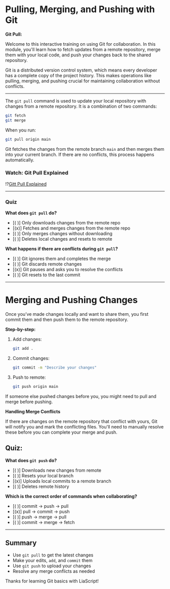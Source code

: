 <!--
link:      https://cdn.jsdelivr.net/gh/FranklyCooper/TrainingMaterials@1ba998b/branding.css
-->
# Pulling, Merging, and Pushing with Git

__Git Pull:__

Welcome to this interactive training on using Git for collaboration. In this module, you'll learn how to fetch updates from a remote repository, merge them with your local code, and push your changes back to the shared repository.

Git is a distributed version control system, which means every developer has a complete copy of the project history. This makes operations like pulling, merging, and pushing crucial for maintaining collaboration without conflicts.

---

The `git pull` command is used to update your local repository with changes from a remote repository. It is a combination of two commands:

```bash
git fetch
git merge
```

When you run:

```bash
git pull origin main
```

Git fetches the changes from the remote branch `main` and then merges them into your current branch. If there are no conflicts, this process happens automatically.

### Watch: Git Pull Explained

!?[Gitt Pull Explained](https://www.youtube.com/watch?v=T13gDBXarj0)

---

### Quiz
__What does `git pull` do?__

- [( )] Only downloads changes from the remote repo  
- [(x)] Fetches and merges changes from the remote repo  
- [( )] Only merges changes without downloading  
- [( )] Deletes local changes and resets to remote  


__What happens if there are conflicts during `git pull`?__

- [( )] Git ignores them and completes the merge
- [( )] Git discards remote changes
- [(x)] Git pauses and asks you to resolve the conflicts
- [( )] Git resets to the last commit

---

# Merging and Pushing Changes

Once you’ve made changes locally and want to share them, you first commit them and then push them to the remote repository.

__Step-by-step:__

1. Add changes:

   ```bash
   git add .
   ```

2. Commit changes:

   ```bash
   git commit -m "Describe your changes"
   ```

3. Push to remote:

   ```bash
   git push origin main
   ```

If someone else pushed changes before you, you might need to pull and merge before pushing.

__Handling Merge Conflicts__

If there are changes on the remote repository that conflict with yours, Git will notify you and mark the conflicting files. You'll need to manually resolve these before you can complete your merge and push.

## Quiz: 

__What does `git push` do?__

- [( )] Downloads new changes from remote
- [( )] Resets your local branch
- [(x)] Uploads local commits to a remote branch
- [( )] Deletes remote history

__Which is the correct order of commands when collaborating?__

- [( )] commit → push → pull
- [(x)] pull → commit → push
- [( )] push → merge → pull
- [( )] commit → merge → fetch

---

## Summary

- Use `git pull` to get the latest changes
- Make your edits, `add`, and `commit` them
- Use `git push` to upload your changes
- Resolve any merge conflicts as needed

Thanks for learning Git basics with LiaScript!
